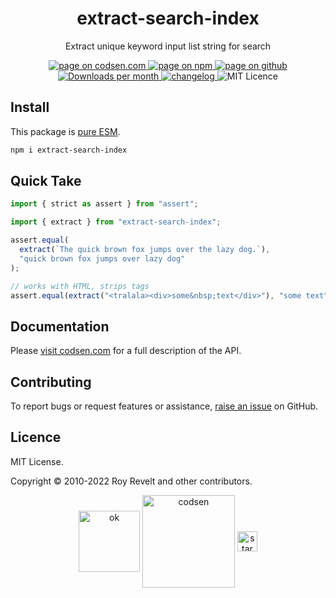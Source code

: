 <h1 align="center">extract-search-index</h1>

<p align="center">Extract unique keyword input list string for search</p>

<p align="center">
  <a href="https://codsen.com/os/extract-search-index" rel="nofollow noreferrer noopener">
    <img src="https://img.shields.io/badge/-codsen-blue?style=flat-square" alt="page on codsen.com">
  </a>
  <a href="https://www.npmjs.com/package/extract-search-index" rel="nofollow noreferrer noopener">
    <img src="https://img.shields.io/badge/-npm-blue?style=flat-square" alt="page on npm">
  </a>
  <a href="https://github.com/codsen/codsen/tree/main/packages/extract-search-index" rel="nofollow noreferrer noopener">
    <img src="https://img.shields.io/badge/-github-blue?style=flat-square" alt="page on github">
  </a>
  <a href="https://npmcharts.com/compare/extract-search-index?interval=30" rel="nofollow noreferrer noopener" target="_blank">
    <img src="https://img.shields.io/npm/dm/extract-search-index.svg?style=flat-square" alt="Downloads per month">
  </a>
  <a href="https://codsen.com/os/extract-search-index/changelog" rel="nofollow noreferrer noopener">
    <img src="https://img.shields.io/badge/changelog-here-brightgreen?style=flat-square" alt="changelog">
  </a>
  <img src="https://img.shields.io/badge/licence-MIT-brightgreen.svg?style=flat-square" alt="MIT Licence">
</p>

## Install

This package is [pure ESM](https://gist.github.com/sindresorhus/a39789f98801d908bbc7ff3ecc99d99c).

```bash
npm i extract-search-index
```

## Quick Take

```js
import { strict as assert } from "assert";

import { extract } from "extract-search-index";

assert.equal(
  extract(`The quick brown fox jumps over the lazy dog.`),
  "quick brown fox jumps over lazy dog"
);

// works with HTML, strips tags
assert.equal(extract("<tralala><div>some&nbsp;text</div>"), "some text");
```

## Documentation

Please [visit codsen.com](https://codsen.com/os/extract-search-index/) for a full description of the API.

## Contributing

To report bugs or request features or assistance, [raise an issue](https://github.com/codsen/codsen/issues/new/choose) on GitHub.

## Licence

MIT License.

Copyright © 2010-2022 Roy Revelt and other contributors.

<p align="center"><img src="https://codsen.com/images/png-codsen-ok.png" width="98" alt="ok" align="center"> <img src="https://codsen.com/images/png-codsen-1.png" width="148" alt="codsen" align="center"> <img src="https://codsen.com/images/png-codsen-star-small.png" width="32" alt="star" align="center"></p>
